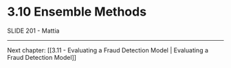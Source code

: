 # 3.10 Ensemble Methods
SLIDE 201 - Mattia

---

Next chapter: [[3.11 - Evaluating a Fraud Detection Model | Evaluating a Fraud Detection Model]]